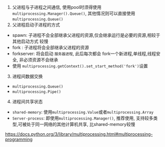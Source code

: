 1. 父进程与子进程之间通信, 使用pool时须得使用 `multiprocessing.Manager().Queue()`, 其他情况则可以直接使用 `multiprocessing.Queue()`
2. 父进程启动子进程的方式
- spawn: 子进程不会全部继承父进程的资源,仅会继承运行是必要的资源,相较于其他启动方式 较慢
- fork : 子进程将会全部继承父进程的资源
- forkserver: 将会启动 `服务器进程`, 此后每次都会 fork一个新进程,单线程,线程安全, 非必须资源不会继承
- 使用 `multiprocessing.getContext().set_start_method('fork')`设置
3. 进程间数据交换
- `multiprocessing.Queue()`
- `multiprocessing.Pipe()`
4. 进程间共享状态
- `shared-memory`: 使用`multiprocessing.Value`或者`multiprocessing.Array`
- `Server-process`: 即使用`multiprocessing.Manager()`, 推荐使用, 支持较多类型,可被处于同一网络的其他计算机共享, 比shared-memory较慢



https://docs.python.org/3/library/multiprocessing.html#multiprocessing-programming
